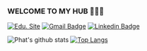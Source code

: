 ### WELCOME TO MY HUB 👋👋👋

[![Edu. Site](https://img.shields.io/website/http/www.website.com/path/to/page.html.svg)](https://phatcvo.github.io/)
[![Gmail Badge](https://img.shields.io/badge/Gmail-d14836?style=flat-square&logo=Gmail&logoColor=white&link=mailto:vophat0607@gmail.com)](mailto:vophat0607@gmail.com)
[![Linkedin Badge](https://img.shields.io/badge/-LinkedIn-blue?style=flat-square&logo=Linkedin&logoColor=white&link=https://www.linkedin.com/in/phatcvo/)](https://www.linkedin.com/in/phatcvo/)

![Phat's github stats](https://github-readme-stats-git-masterrstaa-rickstaa.vercel.app/api?username=phatcvo&show_icons=true&theme=tokyonight&hide=contribs,prs,issues)
[![Top Langs](https://github-readme-stats-git-masterrstaa-rickstaa.vercel.app/api/top-langs/?username=phatcvo&layout=compact&langs_count=8&theme=dracula)](https://github.com/phatcvo)




<!-- <a href="https://github.com//">
  <img align="center" src="https://github-readme-stats.anuraghazra1.vercel.app/api/pin/?username=" />
</a>  -->
<!--
**phatcvo/phatcvo** is a ✨ _special_ ✨ repository because its `README.md` (this file) appears on your GitHub profile.

Here are some ideas to get you started:

- 🔭 I’m currently working on ...
- 🌱 I’m currently learning ...
- 👯 I’m looking to collaborate on ...
- 🤔 I’m looking for help with ...
- 💬 Ask me about ...
- 📫 How to reach me: ...
- 😄 Pronouns: ...
- ⚡ Fun fact: ...
-->


